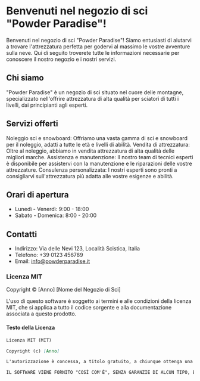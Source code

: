 


# **Benvenuti nel negozio di sci "Powder Paradise"!**
Benvenuti nel negozio di sci "Powder Paradise"! Siamo entusiasti di aiutarvi a trovare l'attrezzatura perfetta per godervi al massimo le vostre avventure sulla neve. Qui di seguito troverete tutte le informazioni necessarie per conoscere il nostro negozio e i nostri servizi.

## **Chi siamo**
"Powder Paradise" è un negozio di sci situato nel cuore delle montagne, specializzato nell'offrire attrezzatura di alta qualità per sciatori di tutti i livelli, dai principianti agli esperti.

## **Servizi offerti**
Noleggio sci e snowboard: Offriamo una vasta gamma di sci e snowboard per il noleggio, adatti a tutte le età e livelli di abilità.
Vendita di attrezzatura: Oltre al noleggio, abbiamo in vendita attrezzatura di alta qualità delle migliori marche.
Assistenza e manutenzione: Il nostro team di tecnici esperti è disponibile per assistervi con la manutenzione e le riparazioni delle vostre attrezzature.
Consulenza personalizzata: I nostri esperti sono pronti a consigliarvi sull'attrezzatura più adatta alle vostre esigenze e abilità.

## **Orari di apertura**
- Lunedì - Venerdì: 9:00 - 18:00
- Sabato - Domenica: 8:00 - 20:00

## **Contatti**
- Indirizzo: Via delle Nevi 123, Località Scistica, Italia
- Telefono: +39 0123 456789
- Email: info@powderparadise.it

### Licenza MIT

Copyright © [Anno] [Nome del Negozio di Sci]

L'uso di questo software è soggetto ai termini e alle condizioni della licenza MIT, che si applica a tutto il codice sorgente e alla documentazione associata a questo prodotto.

#### Testo della Licenza

```markdown
Licenza MIT (MIT)

Copyright (c) [Anno]

L'autorizzazione è concessa, a titolo gratuito, a chiunque ottenga una copia di questo software e dei file di documentazione associati (il "Software"), di operare il Software senza restrizioni, incluse, senza limitazioni, le utilizzazioni di diritto di svolgere, copiare, modificare, combinare, pubblicare, distribuire, concedere in sublicenza e/o vendere copie del Software e di consentire alle persone a cui è fornito il Software di farlo, a condizione che venga inclusa la seguente nota di copyright e questa autorizzazione in tutte le copie o parti sostanziali del Software.

IL SOFTWARE VIENE FORNITO "COSÌ COM'È", SENZA GARANZIE DI ALCUN TIPO, ESPRESSE O IMPLICITE, INCLUSE, MA NON SOLO, LE GARANZIE DI COMMERCIABILITÀ, IDONEITÀ A UNO SCOPO PARTICOLARE E NON VIOLAZIONE. IN NESSUN CASO GLI AUTORI O I DETENTORI DEL COPYRIGHT SARANNO RESPONSABILI PER QUALSIASI RICHIESTA, DANNI O ALTRE RESPONSABILITÀ, SIA IN UN'AZIONE DI CONTRATTO, TORTO O ALTRO, DERIVANTE DA, FUORI O IN CONNESSIONE CON IL SOFTWARE O L'USO O ALTRE OPERAZIONI NEL SOFTWARE.
